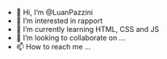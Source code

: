 - 👋 Hi, I’m @LuanPazzini
- 👀 I’m interested in rapport
- 🌱 I’m currently learning HTML, CSS and JS
- 💞️ I’m looking to collaborate on ...
- 📫 How to reach me ...

<!---
LuanPazzini/LuanPazzini is a ✨ special ✨ repository because its `README.md` (this file) appears on your GitHub profile.
You can click the Preview link to take a look at your changes.
--->
